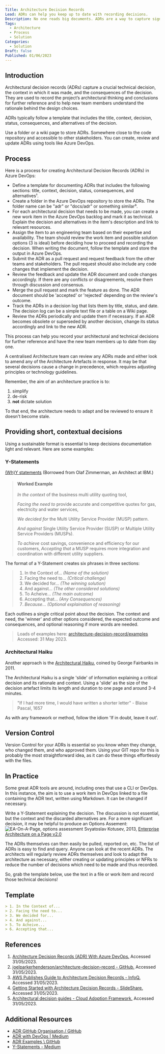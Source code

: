 ```yaml
---
Title: Architecture Decision Records
Lead: ADRs can help you keep up to date with recording decisions.
Description: No one reads big documents. ADRs are a way to capture significant decisions so people can find them in future.
Tags:
  - Architecture
  - Process
  - Solution
Categories:
  - Solution
Draft: false
Published: 01/06/2023
---
```

## Introduction

Architectural decision records (ADRs) capture a crucial technical decision, the context in which it was made, and the consequences of the decision. They are used to record the project’s architectural thinking and conclusions for further reference and to help new team members understand the rationale behind the design choices.

ADRs typically follow a template that includes the title, context, decision, status, consequences, and alternatives of the decision.

Use a folder or a wiki page to store ADRs. Somewhere close to the code repository and accessible to other stakeholders. You can create, review and update ADRs using tools like Azure DevOps.

## Process

Here is a process for creating Architectural Decision Records (ADRs) in Azure DevOps:

* Define a template for documenting ADRs that includes the following sections: title, context, decision, status, consequences, and alternatives¹.
* Create a folder in the Azure DevOps repository to store the ADRs. The folder name can be "adr" or "docs/adr" or something similar³.
* For each architectural decision that needs to be made, you can create a new work item in the Azure DevOps backlog and mark it as technical. Explain the decision and alternatives in the item's description and link to relevant resources.
* Assign the item to an engineering team based on their expertise and availability. The team should review the work item and possible solution options (3 is ideal) before deciding how to proceed and recording the decision. When writing the document, follow the template and store the output in Azure DevOps.
* Submit the ADR as a pull request and request feedback from the other teams and stakeholders. The pull request should also include any code changes that implement the decision.
* Review the feedback and update the ADR document and code changes accordingly. If there are any conflicts or disagreements, resolve them through discussion and consensus.
* Merge the pull request and mark the feature as done. The ADR document should be 'accepted' or 'rejected' depending on the review's outcome.
* Track the ADRs in a decision log that lists them by title, status, and date. The decision log can be a simple text file or a table on a Wiki page.
* Review the ADRs periodically and update them if necessary. If an ADR becomes obsolete or superseded by another decision, change its status accordingly and link to the new ADR.

This process can help you record your architectural and technical decisions for further reference and have the new team members up to date from day one.

A centralised Architecture team can review any ADRs made and either look to amend any of the Architecture Artefacts in response. It may be that several decisions cause a change in precedence, which requires adjusting principles or technology guidelines.

Remember, the aim of an architecture practice is to:

1. simplify
2. de-risk
3. **not** dictate solution

To that end, the architecture needs to adapt and be reviewed to ensure it doesn't become stale.

## Providing short, contextual decisions

Using a sustainable format is essential to keep decisions documentation light and relevant. Here are some examples:

### Y-Statements

[(Wh)Y statements](https://medium.com/olzzio/y-statements-10eb07b5a177)
(Borrowed from Olaf Zimmerman, an Architect at IBM.)

> #### Worked Example
>
> *In the context* of the business multi utility quoting tool,
>
> *Facing the need to* provide accurate and competitive quotes for gas, electricity and water services,
>
> *We decided for* the Multi Utility Service Provider (MUSP) pattern.
>
> *And against* Single Utility Service Provider (SUSP) or Multiple Utility Service Providers (MUSPs).
>
> *To achieve* cost savings, convenience and efficiency for our customers,
> *Accepting that* a MUSP requires more integration and coordination with different utility suppliers.

The format of a Y-Statement creates six phrases in three sections:

> 1. In the Context of... *(Name of the solution)*
> 2. Facing the need to... *(Critical challenge)*
> 3. We decided for... *(The winning solution)*
> 4. And against... *(The other considered solutions)*
> 5. To Acheive... *(The main outcome)*
> 6. Accepting that... *(Any Consequences)*
> 7. *Because... (Optional explaination of reasoning)*

Each outlines a single critical point about the decision. The context and need, the 'winner' and other options considered, the expected outcome and consequences, and optional reasoning if more words are needed.

> Loads of examples here: [architecture-decision-record/examples](https://github.com/joelparkerhenderson/architecture-decision-record/tree/main/examples) Accessed: 31 May 2023.

### Architectural Haiku

Another approach is the [Architectural Haiku](https://www.georgefairbanks.com/blog/comparch-wicsa-2011-panel-discussion-and-haiku-tutorial/), coined by George Fairbanks in 2011.

The Architectural Haiku is a single 'slide' of information explaining a critical decision and its rationale and context. Using a 'slide' as the size of the decision artefact limits its length and duration to one page and around 3-4 minutes.

> "If I had more time, I would have written a shorter letter" - Blaise Pascal, 1657

As with any framework or method, follow the idiom 'If in doubt, leave it out'.

## Version Control

Version Control for your ADRs is essential so you know when they change, who changed them, and who approved them. Using your GIT repo for this is probably the most straightforward idea, as it can do these things effortlessly with the files.

## In Practice

Some great ADR tools are around, including ones that use a CLI or DevOps. In this instance, the aim is to use a work item in DevOps linked to a file containing the ADR text, written using Markdown. It can be changed if necessary.

Write a Y-Statement explaining the decision. The discussion is not essential, but the context and the discarded alternatives are.
For a more significant decision, it may be helpful to produce an Options Assement: 
![EA-On-A-Page, options assessment](/eaonapage.com%20-%20Options%20Assessment.png)
Svyatoslav Kotusev, 2013, [Enterprise Architecture on a Page v2.0](http://eaonapage.com/Enterprise%20Architecture%20on%20a%20Page%20(v2.0).pdf.)

The ADRs themselves can then easily be pulled, reported on, etc. The list of ADRs is easy to find and query. Anyone can look at the recent ADRs. The architects will regularly review ADRs themselves and look to adapt the architecture as necessary, either creating or updating principles or NFRs to reduce the number of decisions which need to be made and thus recorded.

So, grab the template below, use the text in a file or work item and record those technical decisions!

## Template

```Markdown
> 1. In the Context of...
> 2. Facing the need to...
> 3. We decided for...
> 4. And against...
> 5. To Acheive...
> 6. Accepting that...
```

## References

1. [Architecture Decision Records (ADR) With Azure DevOps.](https://medium.com/nerd-for-tech/architecture-decision-records-adr-with-azure-devops-3f0c9edeb85b) Accessed 31/05/2023.
2. [joelparkerhenderson/architecture-decision-record - GitHub.](https://github.com/joelparkerhenderson/architecture-decision-record) Accessed 31/05/2023.
3. [AWS Publishes Guide to Architecture Decision Records - InfoQ.](https://www.infoq.com/news/2022/06/aws-adr-guide/) Accessed 31/05/2023.
4. [Getting Started with Architecture Decision Records - SlideShare.](https://www.slideshare.net/mkeeling5000/getting-started-with-architecture-decision-records) Accessed 31/05/2023.
5. [Architectural decision guides - Cloud Adoption Framework.](https://learn.microsoft.com/en-us/azure/cloud-adoption-framework/decision-guides/) Accessed 31/05/2023.

## Additional Resources

* [ADR GitHub Organisation / GitHub](https://adr.github.io/)
* [ADR with DevOps | Medium](https://medium.com/nerd-for-tech/architecture-decision-records-adr-with-azure-devops-3f0c9edeb85b)
* [ADR Examples \ GitHub](https://github.com/joelparkerhenderson/architecture-decision-record/tree/main/examples)
* [Y-Statements - Medium](https://medium.com/olzzio/y-statements-10eb07b5a177)
